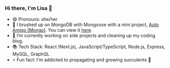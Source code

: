 ### Hi there, I'm Lisa 👋

<!--
**Zhusufeng/Zhusufeng** is a ✨ _special_ ✨ repository because its `README.md` (this file) appears on your GitHub profile.

Here are some ideas to get you started:

- 🔭 I’m currently working on ...
- 🌱 I’m currently learning ...
- 👯 I’m looking to collaborate on ...
- 🤔 I’m looking for help with ...
- 💬 Ask me about ...
- 📫 How to reach me: ...
- 😄 Pronouns: ...
- ⚡ Fun fact: ...
-->
- 😄 Pronouns: she/her
- 🌱 I brushed up on MongoDB with Mongoose with a mini project, [Auto Amigo (Mongo)](https://github.com/Zhusufeng/auto-amigo-mongo). You can view it [here](https://auto-amigo-mongo.vercel.app/).
- 🔭 I’m currently working on side projects and cleaning up my coding blog.
- 📚 Tech Stack: React (Next.js), JavaScript/TypeScript, Node.js, Express, MySQL, GraphQL
- ⚡ Fun fact: I'm addicted to propagating and growing succulents 🌱
